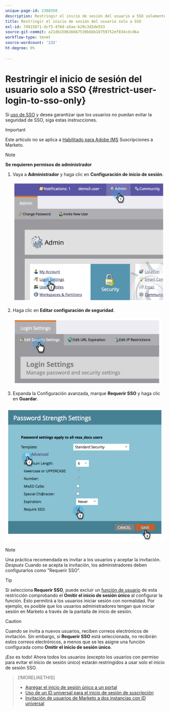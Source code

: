 ```yaml
---
unique-page-id: 2360358
description: Restringir el inicio de sesión del usuario a SSO solamente - Documentos de Marketo - Documentación del producto
title: Restringir el inicio de sesión del usuario solo a SSO
exl-id: 74915871-dcf5-478d-a5ae-b20c3d2de553
source-git-commit: a21db1586166b7530bbbb18759752ef834cdc46a
workflow-type: tm+mt
source-wordcount: '232'
ht-degree: 0%

---
```


# Restringir el inicio de sesión del usuario solo a SSO {#restrict-user-login-to-sso-only}

Si [uso de SSO](/help/marketo/product-docs/administration/additional-integrations/add-single-sign-on-to-a-portal.md) y desea garantizar que los usuarios no puedan evitar la seguridad de SSO, siga estas instrucciones.

>[!IMPORTANT]
>
>Este artículo no se aplica a [Habilitado para Adobe IMS](/help/marketo/product-docs/administration/marketo-with-adobe-identity/overview.md) Suscripciones a Marketo.

>[!NOTE]
>
>**Se requieren permisos de administrador**

1. Vaya a **Administrador** y haga clic en **Configuración de inicio de sesión**.

   ![](assets/image2014-9-24-14-3a44-3a40.png)

1. Haga clic en **Editar configuración de seguridad**.

   ![](assets/image2014-9-24-14-3a44-3a53.png)

1. Expanda la Configuración avanzada, marque **Requerir SSO** y haga clic en **Guardar**.

![](assets/image2014-9-24-14-3a45-3a6.png)

>[!NOTE]
>
>Una práctica recomendada es invitar a los usuarios y aceptar la invitación. _Después_ Cuando se acepta la invitación, los administradores deben configurarlos como &quot;Requerir SSO&quot;.

>[!TIP]
>
>Si selecciona **Requerir SSO**, puede excluir un [función de usuario](/help/marketo/product-docs/administration/users-and-roles/create-delete-edit-and-change-a-user-role.md) de esta restricción comprobando el **Omitir el inicio de sesión único** al configurar la función. Esto permitirá a los usuarios iniciar sesión con normalidad. Por ejemplo, es posible que los usuarios administradores tengan que iniciar sesión en Marketo a través de la pantalla de inicio de sesión.

>[!CAUTION]
>
>Cuando se invita a nuevos usuarios, reciben correos electrónicos de invitación. Sin embargo, si **Requerir SSO** está seleccionada, no recibirán estos correos electrónicos, a menos que se les asigne una función configurada como **Omitir el inicio de sesión único**.

¡Eso es todo! Ahora todos los usuarios (excepto los usuarios con permiso para evitar el inicio de sesión único) estarán restringidos a usar solo el inicio de sesión SSO.

>[!MORELIKETHIS]
>
>* [Agregar el inicio de sesión único a un portal](/help/marketo/product-docs/administration/additional-integrations/add-single-sign-on-to-a-portal.md)
>* [Uso de un ID universal para el inicio de sesión de suscripción](/help/marketo/product-docs/administration/settings/using-a-universal-id-for-subscription-login.md)
>* [Invitación de usuarios de Marketo a dos instancias con ID universal](https://nation.marketo.com/t5/Knowledgebase/Inviting-Marketo-Users-to-Two-Instances-with-Universal-ID-UID/ta-p/251122)

